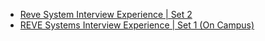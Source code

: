  - [Reve System Interview Experience | Set 2](https://www.geeksforgeeks.org/reve-system-interview-experience-set-2/)
- [REVE Systems Interview Experience | Set 1 (On Campus)](https://www.geeksforgeeks.org/reve-systems-interview-experience-set-1-campus/)